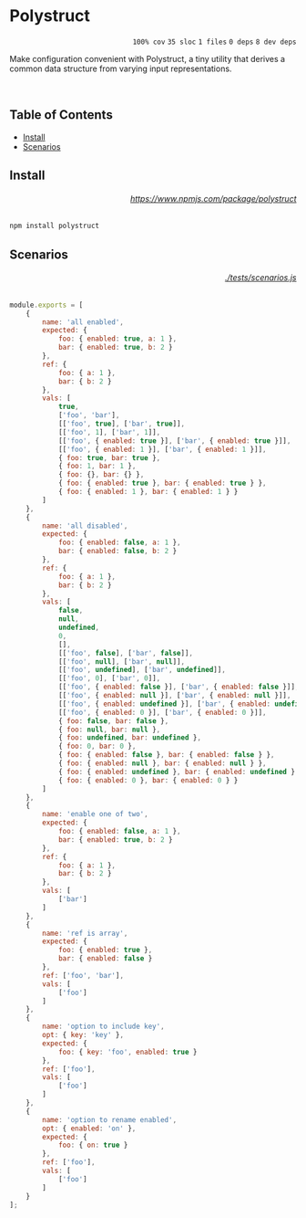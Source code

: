 # Polystruct

<p align="right"><code>100% cov</code>&nbsp;<code>35 sloc</code>&nbsp;<code>1 files</code>&nbsp;<code>0 deps</code>&nbsp;<code>8 dev deps</code></p>

Make configuration convenient with Polystruct, a tiny utility that derives a common data structure from varying input representations.

<br />

<!-- START doctoc generated TOC please keep comment here to allow auto update -->
<!-- DON'T EDIT THIS SECTION, INSTEAD RE-RUN doctoc TO UPDATE -->
## Table of Contents

- [Install](#install)
- [Scenarios](#scenarios)

<!-- END doctoc generated TOC please keep comment here to allow auto update -->

## Install

###### <p align="right"><a href="https://www.npmjs.com/package/polystruct">https://www.npmjs.com/package/polystruct</a></p>
```sh
npm install polystruct
```

## Scenarios

###### <p align="right"><a href="https://github.com/mattriley/node-polystruct/blob/main/./tests/scenarios.js">./tests/scenarios.js</a></p>
```js
module.exports = [
    {
        name: 'all enabled',
        expected: {
            foo: { enabled: true, a: 1 },
            bar: { enabled: true, b: 2 }
        },
        ref: {
            foo: { a: 1 },
            bar: { b: 2 }
        },
        vals: [
            true,
            ['foo', 'bar'],
            [['foo', true], ['bar', true]],
            [['foo', 1], ['bar', 1]],
            [['foo', { enabled: true }], ['bar', { enabled: true }]],
            [['foo', { enabled: 1 }], ['bar', { enabled: 1 }]],
            { foo: true, bar: true },
            { foo: 1, bar: 1 },
            { foo: {}, bar: {} },
            { foo: { enabled: true }, bar: { enabled: true } },
            { foo: { enabled: 1 }, bar: { enabled: 1 } }
        ]
    },
    {
        name: 'all disabled',
        expected: {
            foo: { enabled: false, a: 1 },
            bar: { enabled: false, b: 2 }
        },
        ref: {
            foo: { a: 1 },
            bar: { b: 2 }
        },
        vals: [
            false,
            null,
            undefined,
            0,
            [],
            [['foo', false], ['bar', false]],
            [['foo', null], ['bar', null]],
            [['foo', undefined], ['bar', undefined]],
            [['foo', 0], ['bar', 0]],
            [['foo', { enabled: false }], ['bar', { enabled: false }]],
            [['foo', { enabled: null }], ['bar', { enabled: null }]],
            [['foo', { enabled: undefined }], ['bar', { enabled: undefined }]],
            [['foo', { enabled: 0 }], ['bar', { enabled: 0 }]],
            { foo: false, bar: false },
            { foo: null, bar: null },
            { foo: undefined, bar: undefined },
            { foo: 0, bar: 0 },
            { foo: { enabled: false }, bar: { enabled: false } },
            { foo: { enabled: null }, bar: { enabled: null } },
            { foo: { enabled: undefined }, bar: { enabled: undefined } },
            { foo: { enabled: 0 }, bar: { enabled: 0 } }
        ]
    },
    {
        name: 'enable one of two',
        expected: {
            foo: { enabled: false, a: 1 },
            bar: { enabled: true, b: 2 }
        },
        ref: {
            foo: { a: 1 },
            bar: { b: 2 }
        },
        vals: [
            ['bar']
        ]
    },
    {
        name: 'ref is array',
        expected: {
            foo: { enabled: true },
            bar: { enabled: false }
        },
        ref: ['foo', 'bar'],
        vals: [
            ['foo']
        ]
    },
    {
        name: 'option to include key',
        opt: { key: 'key' },
        expected: {
            foo: { key: 'foo', enabled: true }
        },
        ref: ['foo'],
        vals: [
            ['foo']
        ]
    },
    {
        name: 'option to rename enabled',
        opt: { enabled: 'on' },
        expected: {
            foo: { on: true }
        },
        ref: ['foo'],
        vals: [
            ['foo']
        ]
    }
];
```
